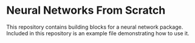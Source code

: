 # Neural Networks From Scratch

This repository contains building blocks for a neural network package.
Included in this repository is an example file demonstrating how to use it.
